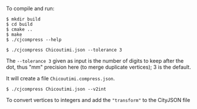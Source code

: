 
To compile and run:

    $ mkdir build
    $ cd build
    $ cmake ..
    $ make
    $ ./cjcompress --help

    $ ./cjcompress Chicoutimi.json --tolerance 3

The `--tolerance 3` given as input is the number of digits to keep after the dot, thus "mm" precision here (to merge duplicate vertices); 3 is the default.

It will create a file `Chicoutimi.compress.json`.

    $ ./cjcompress Chicoutimi.json --v2int

To convert vertices to integers and add the ``"transform"`` to the CityJSON file

